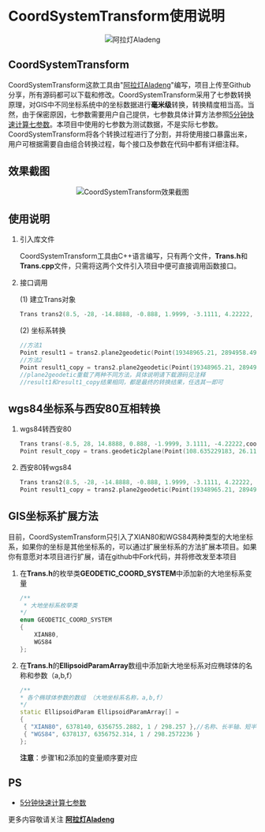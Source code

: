 # CoordSystemTransform使用说明
<div align=center><img src="http://www.lgwimonday.cn/cosyblog/wordpress/wp-content/uploads/2018/05/201805011453266-300x300.png" alt="阿拉灯Aladeng"/></div>
 
## CoordSystemTransform

CoordSystemTransform这款工具由"[阿拉灯Aladeng](http://www.lgwimonday.cn)"编写，项目上传至Github分享，所有源码都可以下载和修改。CoordSystemTransform采用了七参数转换原理，对GIS中不同坐标系统中的坐标数据进行**毫米级**转换，转换精度相当高。当然，由于保密原因，七参数需要用户自己提供，七参数具体计算方法参照[5分钟快速计算七参数](http://www.lgwimonday.cn/archives/1265)。本项目中使用的七参数为测试数据，不是实际七参数。CoordSystemTransform将各个转换过程进行了分割，并将使用接口暴露出来，用户可根据需要自由组合转换过程，每个接口及参数在代码中都有详细注释。

## 效果截图
<div align=center><img src="http://www.lgwimonday.cn/cosyblog/wordpress/wp-content/uploads/2018/07/2018070903435979.jpg" alt="CoordSystemTransform效果截图"/></div>

## 使用说明

1. 引入库文件

   CoordSystemTransform工具由C++语言编写，只有两个文件，**Trans.h**和**Trans.cpp**文件，只需将这两个文件引入项目中便可直接调用函数接口。

2. 接口调用

   (1) 建立Trans对象

   ```c++
   Trans trans2(8.5, -28, -14.8888, -0.888, 1.9999, -3.1111, 4.22222, coord::XIAN80, coord::WGS84);
   ```

   (2) 坐标系转换

   ```c++
   //方法1
   Point result1 = trans2.plane2geodetic(Point(19348965.21, 2894958.496, 0), 6378140, 6356755.2882, 1 / 298.257, 6378137, 1 / 298.2572236, 6);
   //方法2
   Point result1_copy = trans2.plane2geodetic(Point(19348965.21, 2894958.496, 0), 6);
   //plane2geodetic重载了两种不同方法，具体说明请下载源码见注释
   //result1和result1_copy结果相同，都是最终的转换结果，任选其一即可
   ```

## wgs84坐标系与西安80互相转换

1. wgs84转西安80

   ```c++
   Trans trans(-8.5, 28, 14.8888, 0.888, -1.9999, 3.1111, -4.22222,coord::WGS84,coord::XIAN80);
   Point result_copy = trans.geodetic2plane(Point(108.635229183, 26.111425709, 0), 6);
   ```

2. 西安80转wgs84

   ```c++
   Trans trans2(8.5, -28, -14.8888, -0.888, 1.9999, -3.1111, 4.22222, coord::XIAN80, coord::WGS84);
   Point result1_copy = trans2.plane2geodetic(Point(19348965.21, 2894958.496, 0), 6);
   ```

## GIS坐标系扩展方法

目前，CoordSystemTransform只引入了XIAN80和WGS84两种类型的大地坐标系，如果你的坐标是其他坐标系的，可以通过扩展坐标系的方法扩展本项目。如果你有意愿对本项目进行扩展，请在github中Fork代码，并将修改发至本项目

1. 在**Trans.h**的枚举类**GEODETIC_COORD_SYSTEM**中添加新的大地坐标系变量

   ```c++
   /**
    * 大地坐标系枚举类
   */
   enum GEODETIC_COORD_SYSTEM
   {
       XIAN80,
       WGS84
   };
   ```

2. 在**Trans.h**的**EllipsoidParamArray**数组中添加新大地坐标系对应椭球体的名称和参数（a,b,f）

   ```c++
   /**
   * 各个椭球体参数的数组 （大地坐标系名称，a,b,f）
   */
   static EllipsoidParam EllipsoidParamArray[] =
   {
   	{ "XIAN80", 6378140, 6356755.2882, 1 / 298.257 },//名称、长半轴、短半轴、扁率
   	{ "WGS84", 6378137, 6356752.314, 1 / 298.2572236 }
   };
   ```

   **注意**：步骤1和2添加的变量顺序要对应

## PS

- [5分钟快速计算七参数](http://www.lgwimonday.cn/archives/1265)

更多内容敬请关注 **[阿拉灯Aladeng](http://www.lgwimonday.cn)**

